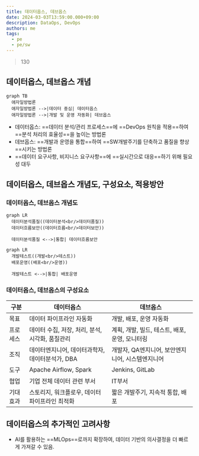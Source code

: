 ```yaml
---
title: 데이터옵스, 데브옵스
date: 2024-03-03T13:59:00.000+09:00
description: DataOps, DevOps
authors: me
tags:
  - pe
  - pe/sw
---
```


> 130

## 데이터옵스, 데브옵스 개념

```mermaid
graph TB
  애자일방법론
  애자일방법론 -->|데이터 중심| 데이터옵스
  애자일방법론 -->|개발 및 운영 자동화| 데브옵스
```

- 데이터옵스: ==데이터 분석/관리 프로세스==에 ==DevOps 원칙을 적용==하여 ==분석 처리의 효율성==을 높이는 방법론
- 데브옵스: ==개발과 운영을 통합==하여 ==SW개발주기를 단축하고 품질을 향상==시키는 방법론
- ==데이터 요구사항, 비지니스 요구사항==에 ==실시간으로 대응==하기 위해 필요성 대두

## 데이터옵스, 데브옵스 개념도, 구성요소, 적용방안

### 데이터옵스, 데브옵스 개념도

```mermaid
graph LR
  데이터분석품질((데이터분석<br/>데이터품질))
  데이터흐름보안((데이터흐름<br/>데이터보안))

  데이터분석품질 <-->|통합| 데이터흐름보안
```

```mermaid
graph LR
  개발테스트((개발<br/>테스트))
  배포운영((배포<br/>운영))

  개발테스트 <-->|통합| 배포운영
```

### 데이터옵스, 데브옵스의 구성요소

| 구분 | 데이터옵스 | 데브옵스 |
| --- | --- | --- |
| 목표 | 데이터 파이프라인 자동화 | 개발, 배포, 운영 자동화 |
| 프로세스 | 데이터 수집, 저장, 처리, 분석, 시각화, 품질관리 | 계획, 개발, 빌드, 테스트, 배포, 운영, 모니터링 |
| 조직 | 데이터엔지니어, 데이터과학자, 데이터분석가, DBA | 개발자, QA엔지니어, 보안엔지니어, 시스템엔지니어 |
| 도구 | Apache Airflow, Spark | Jenkins, GitLab |
| 협업 | 기업 전체 데이터 관련 부서 | IT부서 |
| 기대효과 | 스토리지, 워크플로우, 데이터파이프라인 최적화 | 짧은 개발주기, 지속적 통합, 배포 |

## 데이터옵스의 추가적인 고려사항

- AI를 활용하는 ==MLOps==로까지 확장하여, 데이터 기반의 의사결정을 더 빠르게 가져갈 수 있음.
